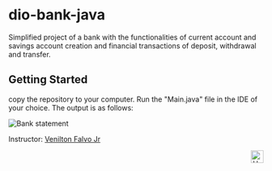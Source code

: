 # dio-bank-java
Simplified project of a bank with the functionalities of current account and savings account creation and financial transactions of deposit, withdrawal and transfer.

## Getting Started

copy the repository to your computer. Run the "Main.java" file in the IDE of your choice. The output is as follows:

![Bank statement](https://user-images.githubusercontent.com/89081192/212161866-2e9e3ed6-ef4d-4aba-a69a-fb135e0fe95c.jpg)

Instructor: [Venilton Falvo Jr](https://www.linkedin.com/in/falvojr/)

<div align="right">
  <a href="#top">
    <img alt="Up" height="25" src="https://raw.githubusercontent.com/FortAwesome/Font-Awesome/6.x/svgs/solid/angle-up.svg">
  </a>
</div>
